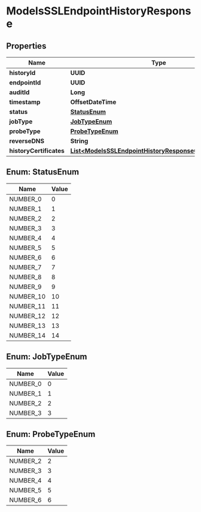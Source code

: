 

# ModelsSSLEndpointHistoryResponse


## Properties

| Name | Type | Description | Notes |
|------------ | ------------- | ------------- | -------------|
|**historyId** | **UUID** |  |  [optional] |
|**endpointId** | **UUID** |  |  [optional] |
|**auditId** | **Long** |  |  [optional] |
|**timestamp** | **OffsetDateTime** |  |  [optional] |
|**status** | [**StatusEnum**](#StatusEnum) |  |  [optional] |
|**jobType** | [**JobTypeEnum**](#JobTypeEnum) |  |  [optional] |
|**probeType** | [**ProbeTypeEnum**](#ProbeTypeEnum) |  |  [optional] |
|**reverseDNS** | **String** |  |  [optional] |
|**historyCertificates** | [**List&lt;ModelsSSLEndpointHistoryResponseCertificateModel&gt;**](ModelsSSLEndpointHistoryResponseCertificateModel.md) |  |  [optional] |



## Enum: StatusEnum

| Name | Value |
|---- | -----|
| NUMBER_0 | 0 |
| NUMBER_1 | 1 |
| NUMBER_2 | 2 |
| NUMBER_3 | 3 |
| NUMBER_4 | 4 |
| NUMBER_5 | 5 |
| NUMBER_6 | 6 |
| NUMBER_7 | 7 |
| NUMBER_8 | 8 |
| NUMBER_9 | 9 |
| NUMBER_10 | 10 |
| NUMBER_11 | 11 |
| NUMBER_12 | 12 |
| NUMBER_13 | 13 |
| NUMBER_14 | 14 |



## Enum: JobTypeEnum

| Name | Value |
|---- | -----|
| NUMBER_0 | 0 |
| NUMBER_1 | 1 |
| NUMBER_2 | 2 |
| NUMBER_3 | 3 |



## Enum: ProbeTypeEnum

| Name | Value |
|---- | -----|
| NUMBER_2 | 2 |
| NUMBER_3 | 3 |
| NUMBER_4 | 4 |
| NUMBER_5 | 5 |
| NUMBER_6 | 6 |




